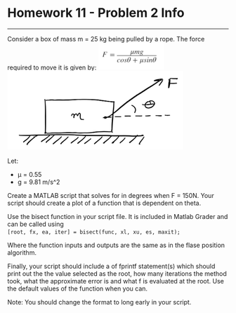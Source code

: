 # Homework 11 - Problem 2 Info
---
Consider a box of mass m = 25 kg being pulled by a rope. The force required to move it is given by:
<img src = "assets/h1102_0.png" width = "150"> <br />
<img src = "assets/h1102_1.png" width = "400"> <br />

Let: 
- μ = 0.55
- g = 9.81 m/s^2
    
Create a MATLAB script that solves for  in degrees when F = 150N. Your script should create a plot of a function that is dependent on theta.

Use the bisect function in your script file. It is included in Matlab Grader and can be called using <br />
`[root, fx, ea, iter] = bisect(func, xl, xu, es, maxit);`

Where the function inputs and outputs are the same as in the flase position algorithm.

Finally, your script should include a of fprintf statement(s) which should print out the the value selected as the root, how many iterations the method took, what the approximate error is and what f is evaluated at the root. Use the default values of the function when you can.

Note: You should change the format to long early in your script.
